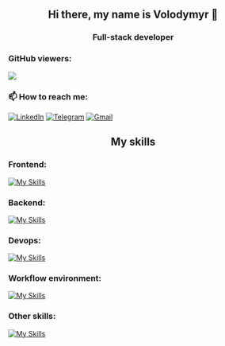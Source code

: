 <h2 align="center"> Hi there, my name is Volodymyr 👋</h2>
<h3 align="center">Full-stack developer</h3>

<h3 align="left"> GitHub viewers: </h3> 
<a href="https://u8views.com/github/vbondarets"><img src="https://u8views.com/api/v1/github/profiles/90688082/views/day-week-month-total-count.svg"></a>

<h3 align="left">📫 How to reach me:</h3>

[![LinkedIn](https://img.shields.io/badge/LinkedIn-0077B5?style=for-the-badge&logo=linkedin&logoColor=white)](https://www.linkedin.com/in/vbondarets/)
[![Telegram](https://img.shields.io/badge/Telegram-2CA5E0?style=for-the-badge&logo=telegram&logoColor=white)](https://t.me/HTrip)
[![Gmail](https://img.shields.io/badge/Gmail-D14836?style=for-the-badge&logo=gmail&logoColor=white)](mailto:bondatretsdirect@gmail.com)

<h2 align="center">My skills</h2>
<h3 align="left">Frontend:</h3>

[![My Skills](https://skillicons.dev/icons?i=html,css,js,ts,react,electron,nextjs,redux,tailwind,styledcomponents,materialui,bootstrap,firebase,vite,graphql)](https://skillicons.dev)

<h3 align="left">Backend:</h3>

[![My Skills](https://skillicons.dev/icons?i=nodejs,express,nest,graphql,docker,aws,firebase,gcp,redis,mongodb,mysql,postgres,sqlite,sequelize,prisma,postman,jest,tensorflow,regex)](https://skillicons.dev)

<h3 align="left">Devops:</h3>

[![My Skills](https://skillicons.dev/icons?i=bash,nginx,docker,githubactions,aws,heroku,cloudflare,gcp)](https://skillicons.dev)

<h3 align="left">Workflow environment:</h3>

[![My Skills](https://skillicons.dev/icons?i=linux,windows,apple,ubuntu,kali,npm,yarn,vscode,github)](https://skillicons.dev)

<h3 align="left">Other skills:</h3>

[![My Skills](https://skillicons.dev/icons?i=androidstudio,bun,c,cpp,cmake,bots,figma,gradle,gtk,java,notion,powershell,py,pytorch,ruby,svg,visualstudio)](https://skillicons.dev)

<!--
**vbondarets/vbondarets** is a ✨ _special_ ✨ repository because its `README.md` (this file) appears on your GitHub profile.

Here are some ideas to get you started:

- 🔭 I’m currently working on ...
- 🌱 I’m currently learning ...
- 👯 I’m looking to collaborate on ...
- 🤔 I’m looking for help with ...
- 💬 Ask me about ...
- 📫 How to reach me: ...
- 😄 Pronouns: ...
- ⚡ Fun fact: ...
-->
